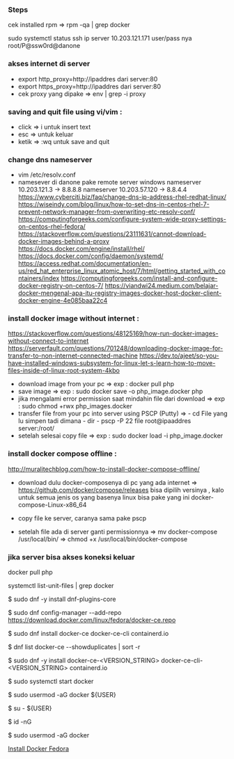 ### Steps
cek installed rpm => rpm -qa | grep docker

sudo systemctl status ssh
ip server 10.203.121.171
user/pass nya 
root/P@ssw0rd@danone

### akses internet di server
- export http_proxy=http://ipaddres dari server:80
- export https_proxy=http://ipaddres dari server:80
- cek proxy yang dipake => env | grep -i proxy

### saving and quit file using vi/vim :
- click => i untuk insert text
- esc => untuk keluar 
- ketik => :wq untuk save and quit


### change dns nameserver
- vim /etc/resolv.conf
- namesever di danone pake remote server windows
nameserver 10.203.121.3 -> 8.8.8.8
nameserver 10.203.57.120 -> 8.8.4.4
https://www.cyberciti.biz/faq/change-dns-ip-address-rhel-redhat-linux/
https://wiseindy.com/blog/linux/how-to-set-dns-in-centos-rhel-7-prevent-network-manager-from-overwriting-etc-resolv-conf/
https://computingforgeeks.com/configure-system-wide-proxy-settings-on-centos-rhel-fedora/
https://stackoverflow.com/questions/23111631/cannot-download-docker-images-behind-a-proxy
https://docs.docker.com/engine/install/rhel/
https://docs.docker.com/config/daemon/systemd/
https://access.redhat.com/documentation/en-us/red_hat_enterprise_linux_atomic_host/7/html/getting_started_with_containers/index
https://computingforgeeks.com/install-and-configure-docker-registry-on-centos-7/
https://viandwi24.medium.com/belajar-docker-mengenal-apa-itu-registry-images-docker-host-docker-client-docker-engine-4e085baa22c4


### install docker image without internet :
https://stackoverflow.com/questions/48125169/how-run-docker-images-without-connect-to-internet
https://serverfault.com/questions/701248/downloading-docker-image-for-transfer-to-non-internet-connected-machine
https://dev.to/ajeet/so-you-have-installed-windows-subsystem-for-linux-let-s-learn-how-to-move-files-inside-of-linux-root-system-4kbo

- download image from your pc => exp : docker pull php
- save image => exp : sudo docker save -o php_image.docker php
- jika mengalami error permission saat mindahin file dari download => exp : sudo chmod +rwx php_images.docker
- transfer file from your pc into server using PSCP (Putty) 
    =>  - cd File yang lu simpen tadi dimana
        - dir
        - pscp -P 22 file root@ipaaddres server:/root/
- setelah selesai copy file => exp : sudo docker load -i php_image.docker

### install docker compose offline :
http://muralitechblog.com/how-to-install-docker-compose-offline/

- download dulu docker-composenya di pc yang ada internet
    => https://github.com/docker/compose/releases bisa dipilih versinya , kalo untuk semua jenis os yang basenya linux bisa pake yang ini
        docker-compose-Linux-x86_64

- copy file ke server, caranya sama pake pscp

- setelah file ada di server ganti permissionnya 
    => mv docker-compose /usr/local/bin/
    => chmod +x /usr/local/bin/docker-compose


### jika server bisa akses koneksi keluar
docker pull php

systemctl list-unit-files | grep docker

$ sudo dnf -y install dnf-plugins-core

$ sudo dnf config-manager --add-repo https://download.docker.com/linux/fedora/docker-ce.repo

$ sudo dnf install docker-ce docker-ce-cli containerd.io

$ dnf list docker-ce  --showduplicates | sort -r

$ sudo dnf -y install docker-ce-<VERSION_STRING> docker-ce-cli-<VERSION_STRING> containerd.io

$ sudo systemctl start docker

$ sudo usermod -aG docker ${USER}

$ su - ${USER}

$ id -nG

$ sudo usermod -aG docker <USER>

[Install Docker Fedora](https://docs.docker.com/engine/install/fedora/)